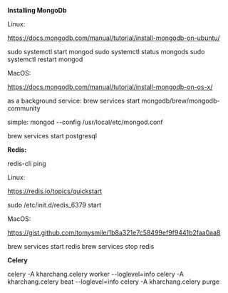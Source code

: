 **Installing MongoDb**

Linux:

https://docs.mongodb.com/manual/tutorial/install-mongodb-on-ubuntu/

sudo systemctl start mongod
sudo systemctl status mongods
sudo systemctl restart mongod

MacOS:

https://docs.mongodb.com/manual/tutorial/install-mongodb-on-os-x/

as a background service: 
brew services start mongodb/brew/mongodb-community

simple: mongod --config /usr/local/etc/mongod.conf

brew services start postgresql

**Redis:**

redis-cli ping

Linux:

https://redis.io/topics/quickstart

sudo /etc/init.d/redis_6379 start

MacOS:

https://gist.github.com/tomysmile/1b8a321e7c58499ef9f9441b2faa0aa8

brew services start redis
brew services stop redis

**Celery**

celery -A kharchang.celery worker --loglevel=info
celery -A kharchang.celery beat --loglevel=info
celery -A kharchang.celery purge